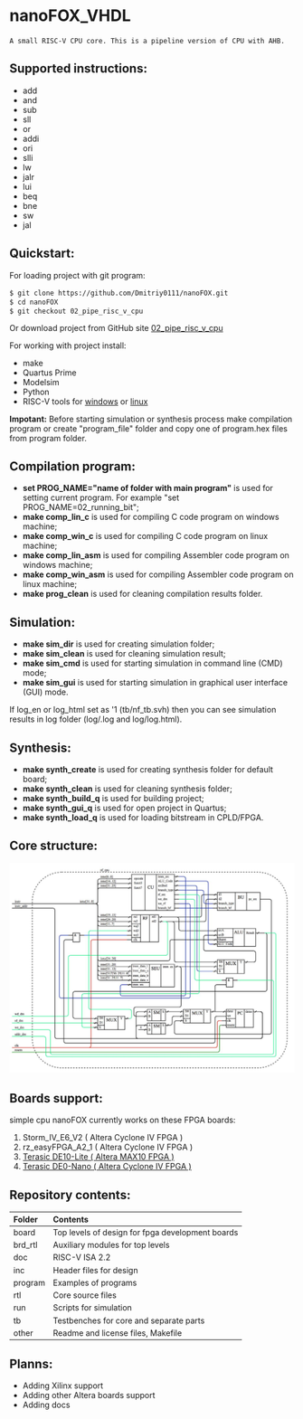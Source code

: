 # **nanoFOX_VHDL**
    A small RISC-V CPU core. This is a pipeline version of CPU with AHB.
    
## Supported instructions:
*   add
*   and
*   sub
*   sll
*   or
*   addi
*   ori
*   slli
*   lw
*   jalr
*   lui
*   beq
*   bne
*   sw
*   jal

## Quickstart:
For loading project with git program:

    $ git clone https://github.com/Dmitriy0111/nanoFOX.git 
    $ cd nanoFOX 
    $ git checkout 02_pipe_risc_v_cpu

Or download project from GitHub site <a href="https://github.com/Dmitriy0111/nanoFOX">02_pipe_risc_v_cpu</a>

For working with project install:
*   make
*   Quartus Prime
*   Modelsim
*   Python
*   RISC-V tools for <a href="https://">windows</a> or <a href="https://">linux</a>

**Impotant:** Before starting simulation or synthesis process make compilation program or create "program_file" folder and copy one of program.hex files from program folder.

## Compilation program:
*   **set PROG_NAME="name of folder with main program"** is used for setting current program. For example "set PROG_NAME=02_running_bit";
*   **make comp_lin_c** is used for compiling C code program on windows machine;
*   **make comp_win_c** is used for compiling C code program on linux machine;
*   **make comp_lin_asm** is used for compiling Assembler code program on windows machine;
*   **make comp_win_asm** is used for compiling Assembler code program on linux machine;
*   **make prog_clean** is used for cleaning compilation results folder.

## Simulation:
*   **make sim_dir** is used for creating simulation folder;
*   **make sim_clean** is used for cleaning simulation result;
*   **make sim_cmd** is used for starting simulation in command line (CMD) mode;
*   **make sim_gui** is used for starting simulation in graphical user interface (GUI) mode.

If log_en or log_html set as '1 (tb/nf_tb.svh) then you can see simulation results in log folder (log/.log and log/log.html).

## Synthesis:
*   **make synth_create** is used for creating synthesis folder for default board;
*   **make synth_clean** is used for cleaning synthesis folder;
*   **make synth_build_q** is used for building project;
*   **make synth_gui_q** is used for open project in Quartus;
*   **make synth_load_q** is used for loading bitstream in CPLD/FPGA.

## Core structure:
![cpu_system](doc/cpu_system.jpg)

## Boards support:
simple cpu nanoFOX currently works on these FPGA boards:
<ol>
<li>Storm_IV_E6_V2 ( Altera Cyclone IV FPGA )</li>
<li>rz_easyFPGA_A2_1 ( Altera Cyclone IV FPGA )</li>
<li><a href="https://www.terasic.com.tw/cgi-bin/page/archive.pl?Language=English&CategoryNo=234&No=1021">Terasic DE10-Lite ( Altera MAX10 FPGA )</a></li>
<li><a href="https://www.terasic.com.tw/cgi-bin/page/archive.pl?No=593">Terasic DE0-Nano ( Altera Cyclone IV FPGA )</a></li>
</ol>

## Repository contents:
| Folder        | Contents                                          |
| :------------ | :------------------------------------------------ |
| board         | Top levels of design for fpga development boards  |
| brd_rtl       | Auxiliary modules for top levels                  |
| doc           | RISC-V ISA 2.2                                    |
| inc           | Header files for design                           |
| program       | Examples of programs                              |
| rtl           | Core source files                                 |
| run           | Scripts for simulation                            |
| tb            | Testbenches for core and separate parts           |
| other         | Readme and license files, Makefile                |

## Planns:
*   Adding Xilinx support
*   Adding other Altera boards support
*   Adding docs
